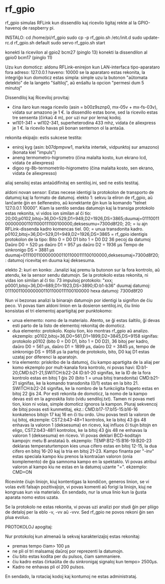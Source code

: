 # rf_gpio

rf_gpio simulas RFLink kun dissendilo kaj ricevilo ligitaj rekte al la GPIO-havenoj de raspberry pi.


INSTALO:
cd /home/pi/rf_gpio
sudo cp -p rf_gpio.sh /etc/init.d
sudo update-rc.d rf_gpio.sh default
sudo servo rf_gpio.sh start

konekti la ricevilon al gpio2 bcm27 (pinglo 13)
konekti la dissendilon al gpio0 bcm17 (pinglo 11)

Uzu kun domoticz:
aldonu RFLink-enirejon kun LAN-interfaca tipo-aparataro
        fora adreso: 127.0.0.1
        haveno: 10000
se la aparataro estas rekonita, la integriĝo kun domoticz estas simpla: simple uzu la butonon "aŭtomata detekto" de la langeto "ŝaltiloj", aŭ enŝaltu la opcion "permesi dum 5 minutoj"

Dissendiloj kaj Riceviloj provitaj:
* ĉina ilaro kun reaga ricevilo (asin = b00z9sznp0, mx-05v + mx-fs-03v), vidata sur amazono je 1 €.
        la dissendilo estas bone, sed la ricevilo estas tre sensenta (ĉirkaŭ 4 m), por uzi nur por lernaj kodoj.
* wl101-341 + wl102-341, superheterodina 433 mhz, vidata ĉe aliexpress je 1 €.
        la ricevilo havas pli bonan sentemon ol la antaŭa.

rekonita ekipaĵo:
estis sukcese testita:
* eniroj kyg (asin: b07dpmpvw1, markita intertek, vidpunktoj sur amazono) (konata kiel "impuls")
* aneng termometro-higrometro (ĉina malalta kosto, kun ekrano lcd, vidata ĉe aliexpress)
* digoo rg-8b-termometrilo-higrometro (ĉina malalta kosto, sen ekrano, vidata ĉe aliexpresso)

aliaj sensiloj estas antaŭdifinitaj en sentiloj.ini, sed ne estis testitaj.

aldoni novan sensor:
Estas necese identigi la protokolon de transporto de datumoj kaj la formato de datumoj.
elekto 1:
sekvu la eliron de rf_gpio, aŭ lanĉante ĝin en ŝelfenestro, aŭ konektante ĝin kun la komando "telnet 127.0.0.1 10000".
Kiam la sentilo sendas datumojn kaj la transiga protokolo estas rekonita, vi vidos ion similan al ĉi tio:
20;00;p0102,bitoj=36,D0=529,D1=949,D2=1926,DS=3865;duumaj=011100110000000011011000111100100000,deksesumu=7300d8f20;
20; = iu ajn RFLink-dissenda kadro komencas tiel.
00; = unua transdonita kadro.
p0102,bitoj=36,D0=529,D1=949,D2=1926,DS=3865 = rf_gpio identigis protokolon de la tipo:
        Bito 0 = D0 D1
        bito 1 = D0 D2
        36 pecoj da datumoj
        Daŭro D0 = 520 μs
        daŭro D1 = 957 μs
        daŭro D2 = 1936 μs
        Tempo de sinkronigo DS = 3881 μs
duumaj=011100110000000011011000111100100000,deksesumaj=7300d8f20; : datumoj ricevitaj en duuma kaj deksesuma.

elekto 2:
kuri en konko:
./analizi
kaj premu la butonon sur la fora kontrolo, aŭ atendu, ke la sensor sendu datumojn. Se la protokolo estas rekonita, ni vidas ion similan al ĉi tio:
 73 impulsoj protokolo: "xxx; p0001,bitoj=36,D0=689,D1=1923,DS=3890;ID:b1-b36"
  duumaj datumoj: 011100110000000011011000111100100000
  hexa datumoj: 7300d8f20

Nun vi bezonas analizi la binarajn datumojn por identigi la signifon de ĉiu peco.
Vi povas tiam aldoni linion en la dosieron sentiloj.ini, ĉiu linio konsistas el tri elementoj apartigitaj per punktokomo:
* unua elemento: nomo de la materialo. Atento, se ĝi estas ŝaltilo, ĝi devas esti parto de la listo de elementoj rekonitaj de domoticz.
* dua elemento: protokolo. Kopiu tion, kio montras rf_gpio aŭ analizo.
        ekzemplo: p0102,bitoj=36,D0=561,D1=1899,D2=3845,DS=9158
                signifas: protokolo p0102 (bito 0 = D0 D1, bito 1 = D0 D2), 36 bitoj per kadro, daŭro D0 = 561 μs, daŭro D1 = 1899 μs, daŭro D2 = 3845 μs, tempo de sinkronigo DS = 9158 μs
                la partoj de protokolo, bito, D0 kaj D1 estas uzataj por diferenci la aparatojn.
* tria elemento: priskribo de la datumoj, ĉiu kampo apartigita de la aliaj per komo
        ekzemplo por mult-kanala fora kontrolo, ni povas havi: ID:b1-20,CMD:b21-21,SWITCH:b22-24
                ID:b1-20 signifas, ke la ID de la fora kontrolo estas en bitoj 1 ĝis 20 (bito 1 = unua bitoj transdonita)
                CMD:b21-21 signifas, ke la komando transdonita (0/1) estas en la bito 21.
                SWITCH:b22-24 signifas, ke la nombro de la funkciigita frapeto estas en bitoj 22 ĝis 24.
        Por esti rekonita de domoticz, la nomo de la kampo devas esti en la agnoskita listo (vidu sendiloj.txt). Tamen ni povas meti tion, kion ni volas, simple domoticz ignoros la kampon.
        Pluraj sekvencoj de bitoj povas esti kunmetitaj, ekz.: CMD:b17-17:b15-15:b16-16 konkatenos bitojn 17 kaj 16 en ĉi tiu ordo.
        Unu povas testi la valoron de iuj bitoj, ekzemple: CST2:b43-48=1 kontrolos, ke la bitoj 43 ĝis 48 enhavas la valoron 1 (deksesuma) en ricevo, kaj influos ĉi tiujn bitojn en eligo, CST2:b43-48!1 kontrolos, ke la bitoj 43 ĝis 48 ne enhavas la valoron 1 (deksesuma) en ricevo.
        Vi povas deklari BCD-koditajn kampojn: metu B anstataŭ b. ekzemplo: TEMP:B12-15:B16-19:B20-23 deklaras temperaturtempon kies unua cifero estas en bitoj 12-15, la dua cifero en bitoj 16-20 kaj la tria en bitoj 21-23.
        Kampo finanta per "-inv" estas speciala kampo kiu prenos la kontraŭan valoron (onia komplemento) de ĝia samnoma kampo en la spektaklo.
        Vi povas atribui valoron al kampo kiu ne estas en la datumoj uzante "=". ekzemplo: CMD=ON

Ricevinte ĉiujn liniojn, kiuj kontentigas la kondiĉon, generos linion, se vi volas eviti falsajn pozitivaĵojn, vi povas komenti aŭ forigi la liniojn, kiuj ne kongruas kun via materialo.
En sendado, nur la unua linio kun la ĝusta aparata nomo estos uzata.


Se la protokolo ne estas rekonita, vi povas uzi analizi por studi ĝin per pliigo de detaloj per la eblo -v, -vv aŭ -vvv. Sed rf_gpio ne povos rekoni ĝin sen plua evoluo.


PROTOKOLOJ apogitaj:

Nur protokoloj kun almenaŭ la sekvaj karakterizaĵoj estas rekonitaj:
* premas tempo ĉiam> 100 μs
* ne pli ol tri malsamaj daŭroj por reprezenti la datumojn.
* ĉiu bito estas kodita per du pulsos, ĉiam sammaniere.
* ĉiu kadro estas ĉirkaŭita de du sinkronigaj signaloj kun tempo> 2500μs.
* Kadro ne enhavas pli ol 200 pulsos.

En sendado, la rotaciaj kodoj kaj kontumoj ne estas administrataj.
